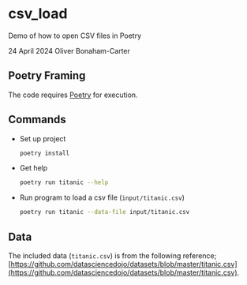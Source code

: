 # csv_load
Demo of how to open CSV files in Poetry

24 April 2024
Oliver Bonaham-Carter

## Poetry Framing

The code requires [Poetry](https://python-poetry.org/docs/) for execution.

## Commands

+ Set up project

    ``` bash
    poetry install
    ```

+ Get help

    ``` bash
    poetry run titanic --help 
    ```

+ Run program to load a csv file (`input/titanic.csv`)
    ``` bash
    poetry run titanic --data-file input/titanic.csv
    ```

## Data

The included data (`titanic.csv`) is from the following reference; [https://github.com/datasciencedojo/datasets/blob/master/titanic.csv](https://github.com/datasciencedojo/datasets/blob/master/titanic.csv).